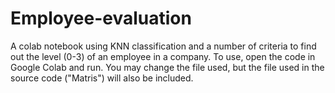 # Employee-evaluation
A colab notebook using KNN classification and a number of criteria to find out the level (0-3) of an employee in a company. To use, open the code in Google Colab and run. You may change the file used, but the file used in the source code ("Matris") will also be included.
